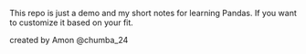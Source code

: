 
This repo is just a demo and my short notes for learning Pandas.
If you want to customize it based on your fit.

created by Amon @chumba_24

